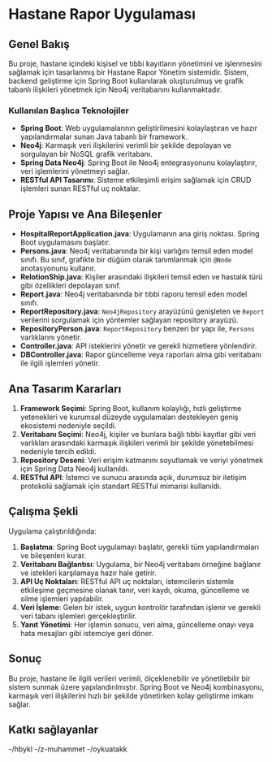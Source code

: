 # Hastane Rapor Uygulaması

## Genel Bakış

Bu proje, hastane içindeki kişisel ve tıbbi kayıtların yönetimini ve işlenmesini sağlamak için tasarlanmış bir Hastane Rapor Yönetim sistemidir. Sistem, backend geliştirme için Spring Boot kullanılarak oluşturulmuş ve grafik tabanlı ilişkileri yönetmek için Neo4j veritabanını kullanmaktadır.

### Kullanılan Başlıca Teknolojiler

- **Spring Boot**: Web uygulamalarının geliştirilmesini kolaylaştıran ve hazır yapılandırmalar sunan Java tabanlı bir framework.
- **Neo4j**: Karmaşık veri ilişkilerini verimli bir şekilde depolayan ve sorgulayan bir NoSQL grafik veritabanı.
- **Spring Data Neo4j**: Spring Boot ile Neo4j entegrasyonunu kolaylaştırır, veri işlemlerini yönetmeyi sağlar.
- **RESTful API Tasarımı**: Sisteme etkileşimli erişim sağlamak için CRUD işlemleri sunan RESTful uç noktalar.

## Proje Yapısı ve Ana Bileşenler

- **HospitalReportApplication.java**: Uygulamanın ana giriş noktası. Spring Boot uygulamasını başlatır.
- **Persons.java**: Neo4j veritabanında bir kişi varlığını temsil eden model sınıfı. Bu sınıf, grafikte bir düğüm olarak tanımlanmak için `@Node` anotasyonunu kullanır.
- **RelotionShip.java**: Kişiler arasındaki ilişkileri temsil eden ve hastalık türü gibi özellikleri depolayan sınıf.
- **Report.java**: Neo4j veritabanında bir tıbbi raporu temsil eden model sınıfı.
- **ReportRepository.java**: `Neo4jRepository` arayüzünü genişleten ve `Report` verilerini sorgulamak için yöntemler sağlayan repository arayüzü.
- **RepositoryPerson.java**: `ReportRepository` benzeri bir yapı ile, `Persons` varlıklarını yönetir.
- **Controller.java**: API isteklerini yönetir ve gerekli hizmetlere yönlendirir.
- **DBController.java**: Rapor güncelleme veya raporları alma gibi veritabanı ile ilgili işlemleri yönetir.

## Ana Tasarım Kararları

1. **Framework Seçimi**: Spring Boot, kullanım kolaylığı, hızlı geliştirme yetenekleri ve kurumsal düzeyde uygulamaları destekleyen geniş ekosistemi nedeniyle seçildi.
2. **Veritabanı Seçimi**: Neo4j, kişiler ve bunlara bağlı tıbbi kayıtlar gibi veri varlıkları arasındaki karmaşık ilişkileri verimli bir şekilde yönetebilmesi nedeniyle tercih edildi.
3. **Repository Deseni**: Veri erişim katmanını soyutlamak ve veriyi yönetmek için Spring Data Neo4j kullanıldı.
4. **RESTful API**: İstemci ve sunucu arasında açık, durumsuz bir iletişim protokolü sağlamak için standart RESTful mimarisi kullanıldı.

## Çalışma Şekli

Uygulama çalıştırıldığında:

1. **Başlatma**: Spring Boot uygulamayı başlatır, gerekli tüm yapılandırmaları ve bileşenleri kurar.
2. **Veritabanı Bağlantısı**: Uygulama, bir Neo4j veritabanı örneğine bağlanır ve istekleri karşılamaya hazır hale getirir.
3. **API Uç Noktaları**: RESTful API uç noktaları, istemcilerin sistemle etkileşime geçmesine olanak tanır, veri kaydı, okuma, güncelleme ve silme işlemleri yapılabilir.
4. **Veri İşleme**: Gelen bir istek, uygun kontrolör tarafından işlenir ve gerekli veri tabanı işlemleri gerçekleştirilir.
5. **Yanıt Yönetimi**: Her işlemin sonucu, veri alma, güncelleme onayı veya hata mesajları gibi istemciye geri döner.

## Sonuç

Bu proje, hastane ile ilgili verileri verimli, ölçeklenebilir ve yönetilebilir bir sistem sunmak üzere yapılandırılmıştır. Spring Boot ve Neo4j kombinasyonu, karmaşık veri ilişkilerini hızlı bir şekilde yönetirken kolay geliştirme imkanı sağlar.


## Katkı sağlayanlar
-/hbykl
-/z-muhammet
-/oykuatakk
